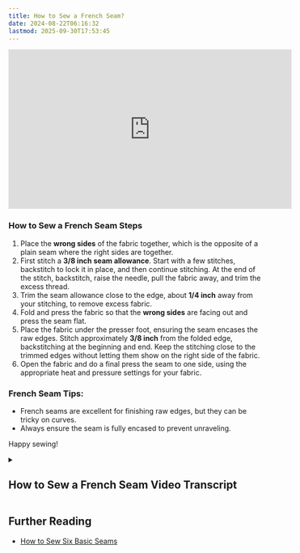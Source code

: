 ```yaml
---
title: How to Sew a French Seam?
date: 2024-08-22T06:16:32
lastmod: 2025-09-30T17:53:45
---
```


<div class="iframe-16-9-container">
<iframe class="youTubeIframe" width="560" height="315" src="https://www.youtube.com/embed/LFx-pu-o64I" title="YouTube video player" frameborder="0" allow="accelerometer; autoplay; clipboard-write; encrypted-media; gyroscope; picture-in-picture; web-share" referrerpolicy="strict-origin-when-cross-origin" allowfullscreen></iframe>
</div>

### How to Sew a French Seam Steps

1. Place the **wrong sides** of the fabric together, which is the opposite of a plain seam where the right sides are together.
2. First stitch a **3/8 inch seam allowance**. Start with a few stitches, backstitch to lock it in place, and then continue stitching. At the end of the stitch, backstitch, raise the needle, pull the fabric away, and trim the excess thread.
3. Trim the seam allowance close to the edge, about **1/4 inch** away from your stitching, to remove excess fabric.
4. Fold and press the fabric so that the **wrong sides** are facing out and press the seam flat.
5. Place the fabric under the presser foot, ensuring the seam encases the raw edges. Stitch approximately **3/8 inch** from the folded edge, backstitching at the beginning and end. Keep the stitching close to the trimmed edges without letting them show on the right side of the fabric.
6. Open the fabric and do a final press the seam to one side, using the appropriate heat and pressure settings for your fabric.

### French Seam Tips:

- French seams are excellent for finishing raw edges, but they can be tricky on curves.
- Always ensure the seam is fully encased to prevent unraveling.

Happy sewing!

<details><summary>

## How to Sew a French Seam Video Transcript

</summary>

In this sewing tutorial we're going to learn how to sew a French seam. This is a great seam that finishes all the raw edges of the fabric.

To start this seam, we're going to go ahead and place the wrong sides of the fabric together. This is different than the plain seam where the right sides of the fabric are together. then we're going to stitch a 3/8 inch seam allowance. That's between the quarter mark and the half inch mark. We'll stitch a little bit and then we'll press the reverse lever and back stitch, then we'll continue stitching down at 3/8 of an inch. If you adjust your pattern you can stitch at a quarter of an inch but that can be difficult on some fabrics so here we're stitching at 3/8 of an inch.

Then at the end, back stitch, raise your needle, and then pull your fabric away, and trim the excess thread. Now what we need to do is trim close to the edge of our stitching. So we'll trim a quarter inch away from the stitching. Use your scissors and cut in a straight line one quarter inch away from the stitching and discard the excess fabric.

Then we'll wrap this around so we can see the wrong sides. We'll press this down flat. Now that we have it folded under and we can feel the edge of the seam we'll go ahead and place it under the presser foot. You can see here that this will encase the raw edges of the fabric. Feel with your finger and then make sure your needle is to one side of that. It should be approximately 3/8 of an inch. Go ahead and begin stitching. Stitch a little bit, then reverse to back stitch to lock the stitching in place and then make sure that you go as close as possible to those cut edges. Stay straight but don't let any of them go past your stitching, otherwise it will be revealed on the right side of the fabric. Trim your thread and now when we fold this open we can see we have a nice finished seam on this side and then all of the raw edges of the fabric are encased and they won't unravel.

This is a great seam finish and is very simple to do although it is difficult to do on curves. Once you're done you can go ahead and press it to one side with an iron. Here I'm pressing it over to the right. Use heat and pressure settings that are appropriate for the fabric you're using. And now you know how to sew a French seam with your sewing machine. Happy sewing!

</details>

## Further Reading

- [How to Sew Six Basic Seams](./how-to-sew-six-basic-seams.md)
